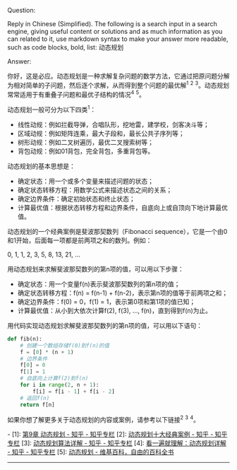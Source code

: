 Question:

Reply in Chinese (Simplified).
The following is a search input in a search engine, giving useful content or solutions and as much information as you can related to it, use markdown syntax to make your answer more readable, such as code blocks, bold, list:
动态规划

Answer:

你好，这是必应。动态规划是一种求解复杂问题的数学方法，它通过把原问题分解为相对简单的子问题，然后逐个求解，从而得到整个问题的最优解<sup>1</sup> <sup>2</sup> <sup>3</sup>。动态规划常常适用于有重叠子问题和最优子结构的情况<sup>4</sup> <sup>5</sup>。

动态规划一般可分为以下四类<sup>1</sup>：

- 线性动规：例如拦截导弹，合唱队形，挖地雷，建学校，剑客决斗等；
- 区域动规：例如矩阵连乘，最大子段和，最长公共子序列等；
- 树形动规：例如二叉树遍历，最优二叉搜索树等；
- 背包动规：例如01背包，完全背包，多重背包等。

动态规划的基本思想是：

- 确定状态：用一个或多个变量来描述问题的状态；
- 确定状态转移方程：用数学公式来描述状态之间的关系；
- 确定边界条件：确定初始状态和终止状态；
- 计算最优值：根据状态转移方程和边界条件，自底向上或自顶向下地计算最优值。

动态规划的一个经典案例是斐波那契数列（Fibonacci sequence），它是一个由0和1开始，后面每一项都是前两项之和的数列。例如：

0, 1, 1, 2, 3, 5, 8, 13, 21, ...

用动态规划来求解斐波那契数列的第n项的值，可以用以下步骤：

- 确定状态：用一个变量f(n)表示斐波那契数列的第n项的值；
- 确定状态转移方程：f(n) = f(n-1) + f(n-2)，表示第n项的值等于前两项之和；
- 确定边界条件：f(0) = 0，f(1) = 1，表示第0项和第1项的值已知；
- 计算最优值：从小到大依次计算f(2), f(3), ..., f(n)，直到得到f(n)为止。

用代码实现动态规划求解斐波那契数列的第n项的值，可以用以下语句：

```python
def fib(n):
    # 创建一个数组存储f(0)到f(n)的值
    f = [0] * (n + 1)
    # 边界条件
    f[0] = 0
    f[1] = 1
    # 自底向上计算f(2)到f(n)
    for i in range(2, n + 1):
        f[i] = f[i - 1] + f[i - 2]
    # 返回f(n)
    return f[n]
```

如果你想了解更多关于动态规划的内容或案例，请参考以下链接<sup>2</sup> <sup>3</sup> <sup>4</sup>。

\-
\[1]: [第9章 动态规划 - 知乎 - 知乎专栏](https://zhuanlan.zhihu.com/p/126361983)
\[2]: [动态规划十大经典案例 - 知乎 - 知乎专栏](https://zhuanlan.zhihu.com/p/107501014)
\[3]: [动态规划算法详解 - 知乎 - 知乎专栏](https://zhuanlan.zhihu.com/p/146611382)
\[4]: [看一遍就理解：动态规划详解 - 知乎 - 知乎专栏](https://zhuanlan.zhihu.com/p/365698607)
\[5]: [动态规划 - 维基百科，自由的百科全书](https://zh.wikipedia.org/wiki/%E5%8A%A8%E6%80%81%E8%A7%84%E5%88%92)

<hr/>

